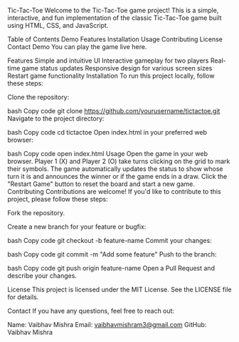 Tic-Tac-Toe
Welcome to the Tic-Tac-Toe game project! This is a simple, interactive, and fun implementation of the classic Tic-Tac-Toe game built using HTML, CSS, and JavaScript.

Table of Contents
Demo
Features
Installation
Usage
Contributing
License
Contact
Demo
You can play the game live here.


Features
Simple and intuitive UI
Interactive gameplay for two players
Real-time game status updates
Responsive design for various screen sizes
Restart game functionality
Installation
To run this project locally, follow these steps:

Clone the repository:

bash
Copy code
git clone https://github.com/yourusername/tictactoe.git
Navigate to the project directory:

bash
Copy code
cd tictactoe
Open index.html in your preferred web browser:

bash
Copy code
open index.html
Usage
Open the game in your web browser.
Player 1 (X) and Player 2 (O) take turns clicking on the grid to mark their symbols.
The game automatically updates the status to show whose turn it is and announces the winner or if the game ends in a draw.
Click the "Restart Game" button to reset the board and start a new game.
Contributing
Contributions are welcome! If you'd like to contribute to this project, please follow these steps:

Fork the repository.

Create a new branch for your feature or bugfix:

bash
Copy code
git checkout -b feature-name
Commit your changes:

bash
Copy code
git commit -m "Add some feature"
Push to the branch:

bash
Copy code
git push origin feature-name
Open a Pull Request and describe your changes.

License
This project is licensed under the MIT License. See the LICENSE file for details.

Contact
If you have any questions, feel free to reach out:

Name: Vaibhav Mishra
Email: vaibhavmishram3@gmail.com
GitHub: Vaibhav Mishra
